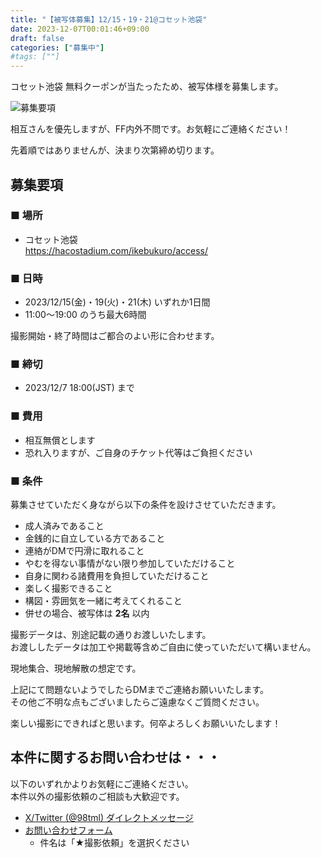 ```yaml
---
title: "【被写体募集】12/15・19・21@コセット池袋"
date: 2023-12-07T00:01:46+09:00
draft: false
categories: ["募集中"]
#tags: [""]
---
```


コセット池袋 無料クーポンが当たったため、被写体様を募集します。

![募集要項](/posts/2023/120701/coset.png)

相互さんを優先しますが、FF内外不問です。お気軽にご連絡ください！

先着順ではありませんが、決まり次第締め切ります。

## 募集要項

### ■ 場所

* コセット池袋  
https://hacostadium.com/ikebukuro/access/

### ■ 日時

* 2023/12/15(金)・19(火)・21(木) いずれか1日間
* 11:00〜19:00 のうち最大6時間

撮影開始・終了時間はご都合のよい形に合わせます。

### ■ 締切

* 2023/12/7 18:00(JST) まで

### ■ 費用

* 相互無償とします
* 恐れ入りますが、ご自身のチケット代等はご負担ください

### ■ 条件

募集させていただく身ながら以下の条件を設けさせていただきます。

* 成人済みであること
* 金銭的に自立している方であること
* 連絡がDMで円滑に取れること
* やむを得ない事情がない限り参加していただけること
* 自身に関わる諸費用を負担していただけること
* 楽しく撮影できること
* 構図・雰囲気を一緒に考えてくれること
* 併せの場合、被写体は **2名** 以内

撮影データは、別途記載の通りお渡しいたします。  
お渡ししたデータは加工や掲載等含めご自由に使っていただいて構いません。

現地集合、現地解散の想定です。

上記にて問題ないようでしたらDMまでご連絡お願いいたします。  
その他ご不明な点もございましたらご遠慮なくご質問ください。

楽しい撮影にできればと思います。何卒よろしくお願いいたします！

## 本件に関するお問い合わせは・・・

以下のいずれかよりお気軽にご連絡ください。  
本件以外の撮影依頼のご相談も大歓迎です。

* [X/Twitter (@98tml) ダイレクトメッセージ](https://twitter.com/98tml/)
* [お問い合わせフォーム](https://t98.info/contact/) 
    * 件名は「★撮影依頼」を選択ください